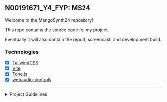 ## N00191671_Y4_FYP: MS24

Welcome to the MangoSynth24 repository!

This repo contains the source code for my project.

Eventually it will also contain the report, screencast, and development build.

### Technologies

- [x] [TailwindCSS](https://tailwindcss.com/)
- [x] [Vite](https://vitejs.dev/)
- [x] [Tone.js](https://tonejs.github.io/)
- [x] [webaudio-controls](https://github.com/g200kg/webaudio-controls)

<hr/>

<details>
<summary>Project Guidelines</summary>

```
Please note:

You have to submit your code using Github classroom.
You are expected to submit regularly during each sprint.
You should track issues and errors and describe these changes in your implementaiton chapters.
Use branches to distinguish between different stages. 

Please note:

* NO files larger than 100 MB can be committed using Github
* If you wish to use larger files that this investigate the large file storage (LFS) option.
* Include an appropriate .gitignore file for your source code. 

## Source Code
Upload your source the code for your project to the "Source" folder

## Report
Upload your report to the "Docs" folder as a .pdf. You also have to submit this as a TurnItin document.

## Screencast
Create a walkthrough of your project with a voice-over. Upload a .mp4 file to video. 
```
</details>
